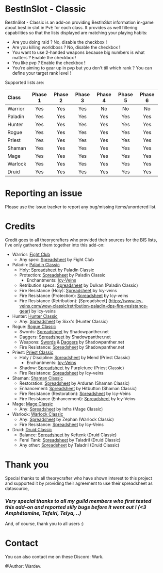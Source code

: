 # BestInSlot - Classic
BestInSlot - Classic is an add-on providing BestInSlot information in-game about best in slot in PvE for each class. It provides as well filtering capabilities so that the lists displayed are matching your playing habits:
- Are you doing raid ? No, disable the checkbox !
- Are you killing worldboss ? No, disable the checkbox !
- You want to use 2-handed weapons because big numbers is what matters ? Enable the checkbox !
- You like pvp ? Enable the checkbox !
- You're aiming to gear up in pvp but you don't till which rank ? You can define your target rank level !

Supported lists are:

| Class  | Phase 1 | Phase 2 | Phase 3 | Phase 4 | Phase 5 | Phase 6 | 
| :--- | :---: | :---: | :---: | :---: | :---: | :---: |
| Warrior  | Yes  |  Yes  |  Yes  |  No  | No  | No  |
| Paladin  | Yes  |  Yes  |  Yes  |  Yes | Yes | Yes |
| Hunter  | Yes  |  Yes  |  Yes  |  Yes  | Yes  | Yes  |
| Rogue  | Yes  |  Yes  |  Yes  |  Yes  | Yes  | Yes  |
| Priest  | Yes  |  Yes  |  Yes  |  Yes  | Yes  | Yes  |
| Shaman  | Yes  |  Yes  |  Yes  |  Yes  | Yes  | Yes  |
| Mage  | Yes  |  Yes  |  Yes  |  Yes  | Yes  | Yes  |
| Warlock  | Yes  |  Yes  |  Yes  |  Yes  | Yes  | Yes  |
| Druid  | Yes  |  Yes  |  Yes  |  Yes  | Yes  | Yes  |

# Reporting an issue #

Please use the issue tracker to report any bug/missing items/unordered list.

# Credits #

Credit goes to all theorycrafters who provided their sources for the BIS lists, I've only gathered them together into this add-on:
- Warrior: [Fight Club](https://discord.gg/fightclub)
    - Any spec: [Spreadsheet](https://docs.google.com/spreadsheets/d/1YXJpasqqodeq9B4jeUZDP9khFQf5QocyMby6moydJWk/htmlview?sle=true#) by Fight Club   
- Paladin: [Paladin Classic](https://discord.gg/6YS3tH)
    - Holy: [Spreadsheet](https://docs.google.com/spreadsheets/d/1lSZzNVHKsvG13WRnDuqbAZyQ47ktVytB3Z2CbW7XHdA/edit#gid=1331745877) by Paladin Classic    
    - Protection: [Spreadsheet](https://docs.google.com/spreadsheets/d/1B2Mfv6F5qVetmnFsUDQITFtjXnG-6Mk3BOYxblJMIb0/edit#gid=0) by Paladin Classic
        - Enchantments: [Icy-Veins](https://www.icy-veins.com/wow-classic/protection-paladin-tank-pve-enchants-consumables)
    - Retribution specs: [Spreadsheet](https://docs.google.com/document/d/1WRlEBESz643MSNsnnHsC6MOk4u0vH4zocUzqv9HQ6rU/edit) by Dulkan (Paladin Classic)
    - Fire Resistance (Holy): [Spreadsheet](https://www.icy-veins.com/wow-classic/holy-paladin-healer-fire-resistance-gear) by Icy-veins
    - Fire Resistance (Protection): [Spreadsheet](https://www.icy-veins.com/wow-classic/protection-paladin-tank-fire-resistance-gear) by Icy-veins    
    - Fire Resistance (Retribution): [Spreadsheet] (https://www.icy-veins.com/wow-classic/retribution-paladin-dps-fire-resistance-gear) by Icy-veins
- Hunter: [Hunter Classic](https://discord.gg/W8Rh7V)
    - Any: [Spreadsheet](https://docs.google.com/spreadsheets/d/1BIlB2P1kyV_QdD4ULQzvZvS6hK6BDouUQkyHQzCvBGI/edit#gid=333718892) by Sixx's (Hunter Classic)
- Rogue: [Rogue Classic](https://discord.gg/KwbChG)
    - Swords: [Spreadsheet](http://shadowpanther.net/armor-pve.htm) by Shadowpanther.net
    - Daggers: [Spreadsheet](http://shadowpanther.net/armor-pve.htm) by Shadowpanther.net
    - Weapons: [Swords](https://shadowpanther.net/swords-pve.htm) & [Daggers](https://shadowpanther.net/daggers-pve.htm) by Shadowpanther.net
    - Fire Resistance: [Spreadsheet](http://shadowpanther.net/fire.htm) by Shadowpanther.net
- Priest: [Priest Classic](https://discord.gg/uHddYR)
    - Holy / Discipline: [Spreadsheet](https://docs.google.com/spreadsheets/d/15heFli2p4yjWeOVR8VtLPM9jIKRlBwlYcjC4BH6gOzw/edit#gid=1052763076) by Mend (Priest Classic)
        - Enchantments: [Icy-Veins](https://www.icy-veins.com/wow-classic/priest-healer-pve-enchants-consumables)
    - Shadow: [Spreadsheet](https://docs.google.com/spreadsheets/d/1F1IVqSt1MEJ9yjZ9rn1aKGIWNkJiA_CNmn6fLUpakb4/edit#gid=600475609) by Purpletuce (Priest Classic)
    - Fire Resistance: [Spreadsheet](https://www.icy-veins.com/wow-classic/priest-healer-pve-gear-best-in-slot) by Icy-veins
- Shaman: [Shaman Classic](https://discord.gg/UZNRWc)
    - Restoration: [Spreadsheet](https://docs.google.com/spreadsheets/d/1NK0C0bU92mgoiDsP0wgir3_HINzTkWrIL1PCZlYB5X8/edit#gid=494157742) by Arduran (Shaman Classic)
    - Enhancement: [Spreadsheet](https://docs.google.com/spreadsheets/d/1AJrGjWVLrm1CnjAZOblUDzjAqKN9BX0RgqoCWSuFPEM/edit#gid=1171656458) by Hitbutton (Shaman Classic)
    - Fire Resistance (Restoration): [Spreadsheet](https://www.icy-veins.com/wow-classic/shaman-healer-fire-resistance-gear) by Icy-Veins
    - Fire Resistance (Enhancement): [Spreadsheet](https://www.icy-veins.com/wow-classic/enhancement-shaman-dps-fire-resistance-gear) by Icy-Veins
- Mage: [Mage Classic](https://discord.gg/NeqaE6)
    - Any: [Spreadsheet](https://docs.google.com/spreadsheets/d/1uCXQni8Ndf0RuKfgNUlQ_jzfKIYmsCVuYXS_P3OaKUY/edit#gid=453565014) by Infra (Mage Classic)
- Warlock: [Warlock Classic](https://discord.gg/2mWbw2)
    - Any: [Spreadsheet](https://docs.google.com/spreadsheets/d/1vOXDJ-KtiynRKEgtDYMzQZ1i3xg1BaCYdzKEOQ7ve2w/edit#gid=1204528416) by Zephan (Warlock Classic)
    - Fire Resistance: [Spreadsheet](https://www.icy-veins.com/wow-classic/warlock-dps-fire-resistance-gear) by Icy-Veins
- Druid: [Druid Classic](https://discord.gg/NkzzXu)
    - Balance: [Spreadsheet](https://forum.classicwow.live/topic/726/by-the-great-winds-i-come-classic-balance-druid-theorycraft-spreadsheet-v1-4) by Keftenk (Druid Classic)
    - Feral Tank: [Spreadsheet](https://docs.google.com/spreadsheets/d/e/2PACX-1vSVcmgixKaP9LC-rrqS4D2rojIz48KwKA8QBmJloX1h7f8BkUloVuiw19eR2U5WvVT4InYgnPunUo49/pubhtml#) by Taladril (Druid Classic)
    - Any other: [Spreadsheet](https://docs.google.com/spreadsheets/d/1wGBasFY8fFGpBtiD1TAUBB99wxboCSVh5MW_6b_z0oU/pubhtml#) by Taladril (Druid Classic)

# Thank you #

Special thanks to all theorycrafter who have shown interest to this project and supported it by providing their agreement to use their spreadsheet as datasource,

### *Very special thanks to all my guild members who first tested this add-on and reported silly bugs before it went out ! (<3 Amphétamine, Tefeiri, Telya, ..)* ###

And, of course, thank you to all users :)

# Contact #

You can also contact me on these Discord: Wark.

@Author: Wardev.